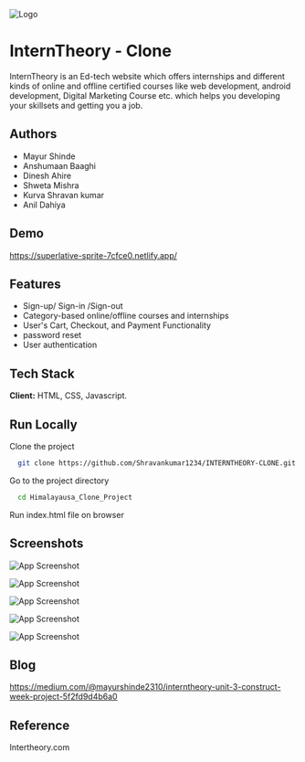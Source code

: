 
![Logo](https://assets.interntheory.com/creative/logo.png)


# InternTheory - Clone

InternTheory is an Ed-tech website which offers internships and different kinds of online and offline certified courses like web development, android development, Digital Marketing Course etc. which helps you developing your skillsets and getting you a job.


## Authors

- Mayur Shinde
- Anshumaan Baaghi
- Dinesh Ahire
- Shweta Mishra
- Kurva Shravan kumar
- Anil Dahiya


## Demo

https://superlative-sprite-7cfce0.netlify.app/


## Features

- Sign-up/ Sign-in /Sign-out
- Category-based online/offline courses and internships
- User's Cart, Checkout, and Payment Functionality
- password reset
- User authentication


## Tech Stack

**Client:** HTML, CSS, Javascript.


## Run Locally

Clone the project

```bash
  git clone https://github.com/Shravankumar1234/INTERNTHEORY-CLONE.git
```

Go to the project directory

```bash
  cd Himalayausa_Clone_Project
```
Run index.html file on browser


## Screenshots

![App Screenshot](https://miro.medium.com/max/875/1*34xg6DVA5QFiajHgiR-u3A.png)

![App Screenshot](https://miro.medium.com/max/875/1*00VxwaY5yD-aCglaOgcSsg.png)

![App Screenshot](https://miro.medium.com/max/875/1*b3_kLFWtCLb8MiqNj5OTog.png)

![App Screenshot](https://miro.medium.com/max/875/1*rDNqP9QLPcl-BtnBc-CwUA.png)

![App Screenshot](https://miro.medium.com/max/875/1*jTgopumJ8AHVSoCj3a5LsQ.png)


## Blog

https://medium.com/@mayurshinde2310/interntheory-unit-3-construct-week-project-5f2fd9d4b6a0
## Reference

Intertheory.com
